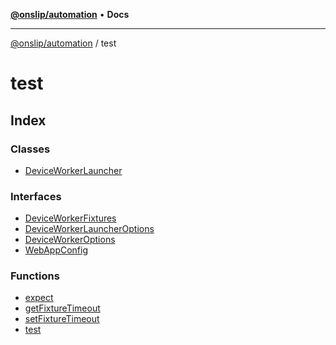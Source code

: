[**@onslip/automation**](../README.md) • **Docs**

***

[@onslip/automation](../README.md) / test

# test

## Index

### Classes

- [DeviceWorkerLauncher](classes/DeviceWorkerLauncher.md)

### Interfaces

- [DeviceWorkerFixtures](interfaces/DeviceWorkerFixtures.md)
- [DeviceWorkerLauncherOptions](interfaces/DeviceWorkerLauncherOptions.md)
- [DeviceWorkerOptions](interfaces/DeviceWorkerOptions.md)
- [WebAppConfig](interfaces/WebAppConfig.md)

### Functions

- [expect](functions/expect.md)
- [getFixtureTimeout](functions/getFixtureTimeout.md)
- [setFixtureTimeout](functions/setFixtureTimeout.md)
- [test](functions/test.md)
